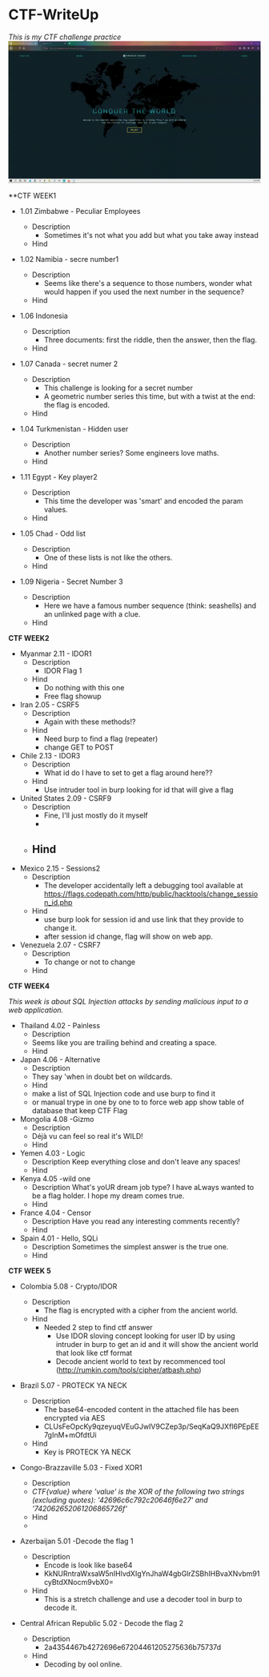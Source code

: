 # CTF-WriteUp
*This is my CTF challenge practice*
![Image of homepg](https://github.com/noiaa990/CTF-WriteUp/blob/ce17d3d419ce397a7234dd65ee0e540992c99559/CTF_Homepage.gif)



**CTF WEEK1
- 1.01 Zimbabwe - Peculiar Employees
   - Description
     - Sometimes it's not what you add but what you take away instead
   - Hind
   
- 1.02 Namibia - secre number1
   - Description
     - Seems like there's a sequence to those numbers, wonder what would happen if you 
       used the next number in the sequence?
   - Hind


- 1.06 Indonesia
   - Description
     - Three documents: first the riddle, then the answer, then the flag.
   - Hind
   
- 1.07 Canada - secret numer 2 
   - Description
     - This challenge is looking for a secret number
     - A geometric number series this time, but with a twist at the end: the flag is encoded.
   - Hind
- 1.04 Turkmenistan - Hidden user
   - Description
     - Another number series? Some engineers love maths.
   - Hind
- 1.11 Egypt - Key player2
   - Description
     - This time the developer was 'smart' and encoded the param values.
   - Hind
- 1.05 Chad - Odd list
   - Description
     - One of these lists is not like the others.
   - Hind 
- 1.09 Nigeria - Secret Number 3
   - Description
     - Here we have a famous number sequence (think: seashells) and an unlinked page with a clue.
   - Hind    
   
   
     
**CTF WEEK2**

 - Myanmar 2.11 - IDOR1
   - Description
     - IDOR Flag 1
   - Hind
     - Do nothing with this one
     - Free flag showup 
 - Iran 2.05 - CSRF5
   - Description
     - Again with these methods!?
   - Hind
     - Need burp to find a flag (repeater)
     - change GET to POST 
 - Chile 2.13 - IDOR3
   - Description
     - What id do I have to set to get a flag around here??
   - Hind
     - Use intruder tool in burp looking for id that will give a flag
 - United States 2.09 - CSRF9
   - Description
     - Fine, I'll just mostly do it myself
     - 
   - Hind
     - 
 - Mexico 2.15 - Sessions2
   - Description
     - The developer accidentally left a debugging tool available at https://flags.codepath.com/http/public/hacktools/change_session_id.php
   - Hind
     - use burp look for session id and use link that they provide to change it.
     - after session id change, flag will show on web app.
 - Venezuela 2.07 - CSRF7
   - Description
     - To change or not to change
   - Hind
     
 
  
**CTF WEEK4**

*This week is about SQL Injection attacks by sending malicious input to a web application.*

 - Thailand 4.02 - Painless
   - Description
    - Seems like you are trailing behind and creating a space.
   - Hind
 - Japan 4.06 - Alternative
   - Description
    - They say 'when in doubt bet on wildcards.
   - Hind
    - make a list of SQL Injection code and use burp to find it 
    - or manual trype in one by one to to force web app show table of database that keep CTF Flag
 - Mongolia 4.08 -Gizmo
   - Description
    - Déjà vu can feel so real it's WILD!
   - Hind
 - Yemen 4.03 - Logic
   - Description
     Keep everything close and don't leave any spaces!
   - Hind 
 - Kenya 4.05 -wild one
   - Description
     What's yoUR dream job type? I have aLways wanted to be a flag holder. 
     I hope my dream comes true.
   - Hind 
 - France 4.04 - Censor
   - Description
     Have you read any interesting comments recently?
   - Hind  
 - Spain 4.01 - Hello, SQLi
   - Description
     Sometimes the simplest answer is the true one.
   - Hind
  
  
**CTF WEEK 5**
 - Colombia 5.08 - Crypto/IDOR
   - Description
     - The flag is encrypted with a cipher from the ancient world.
   - Hind
     - Needed 2 step to find ctf answer
       - Use IDOR sloving concept looking for user ID by using intruder in burp to get an id 
         and it will show the ancient world that look like ctf format
       - Decode ancient world to text by recommenced tool (http://rumkin.com/tools/cipher/atbash.php)
     
 - Brazil 5.07 - PROTECK YA NECK
   - Description
     - The base64-encoded content in the attached file has been encrypted via AES
     - CLUsFeOpcKy9qzeyuqVEuGJwIV9CZep3p/SeqKaQ9JXfl6PEpEE7gInM+mOfdtUi
   - Hind
     - Key is PROTECK YA NECK
     
 - Congo-Brazzaville 5.03 - Fixed XOR1
   - Description
    - *CTF{value} where 'value' is the XOR of the following two strings (excluding quotes): 
     '42696c6c792c20646f6e27' and '742062652061206865726f'*
   - Hind
    - 
  
 - Azerbaijan 5.01 -Decode the flag 1
   - Description
     - Encode is look like base64
     - KkNURntraWxsaW5nIHlvdXIgYnJhaW4gbGlrZSBhIHBvaXNvbm91cyBtdXNocm9vbX0=
   - Hind
     - This is a stretch challenge and use a decoder tool in burp to decode it.
     
 - Central African Republic 5.02 - Decode the flag 2
   - Description
     - 2a4354467b4272696e67204461205275636b75737d
   - Hind
     - Decoding by ool online.
